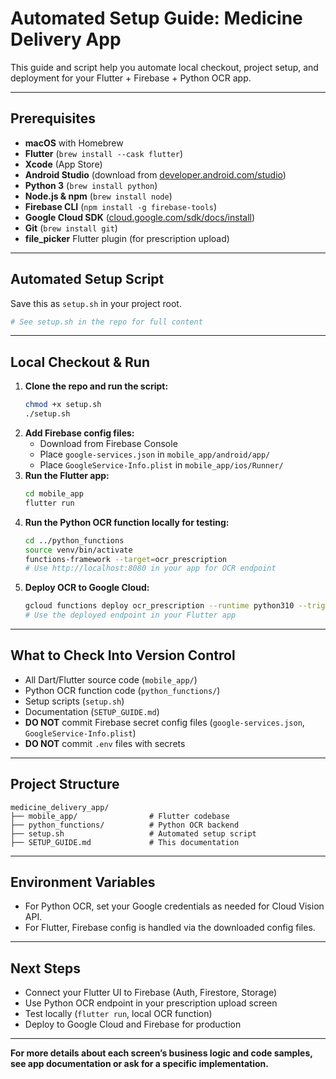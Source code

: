 # Automated Setup Guide: Medicine Delivery App

This guide and script help you automate local checkout, project setup, and deployment for your Flutter + Firebase + Python OCR app.

---

## Prerequisites

- **macOS** with Homebrew
- **Flutter** (`brew install --cask flutter`)
- **Xcode** (App Store)
- **Android Studio** (download from [developer.android.com/studio](https://developer.android.com/studio))
- **Python 3** (`brew install python`)
- **Node.js & npm** (`brew install node`)
- **Firebase CLI** (`npm install -g firebase-tools`)
- **Google Cloud SDK** ([cloud.google.com/sdk/docs/install](https://cloud.google.com/sdk/docs/install))
- **Git** (`brew install git`)
- **file_picker** Flutter plugin (for prescription upload)

---

## Automated Setup Script

Save this as `setup.sh` in your project root.

```bash
# See setup.sh in the repo for full content
```

---

## Local Checkout & Run

1. **Clone the repo and run the script:**  
   ```bash
   chmod +x setup.sh
   ./setup.sh
   ```
2. **Add Firebase config files:**  
   - Download from Firebase Console  
   - Place `google-services.json` in `mobile_app/android/app/`  
   - Place `GoogleService-Info.plist` in `mobile_app/ios/Runner/`  
3. **Run the Flutter app:**  
   ```bash
   cd mobile_app
   flutter run
   ```
4. **Run the Python OCR function locally for testing:**  
   ```bash
   cd ../python_functions
   source venv/bin/activate
   functions-framework --target=ocr_prescription
   # Use http://localhost:8080 in your app for OCR endpoint
   ```
5. **Deploy OCR to Google Cloud:**  
   ```bash
   gcloud functions deploy ocr_prescription --runtime python310 --trigger-http --allow-unauthenticated
   # Use the deployed endpoint in your Flutter app
   ```

---

## What to Check Into Version Control

- All Dart/Flutter source code (`mobile_app/`)
- Python OCR function code (`python_functions/`)
- Setup scripts (`setup.sh`)
- Documentation (`SETUP_GUIDE.md`)
- **DO NOT** commit Firebase secret config files (`google-services.json`, `GoogleService-Info.plist`)
- **DO NOT** commit `.env` files with secrets

---

## Project Structure

```
medicine_delivery_app/
├── mobile_app/                # Flutter codebase
├── python_functions/          # Python OCR backend
├── setup.sh                   # Automated setup script
├── SETUP_GUIDE.md             # This documentation
```

---

## Environment Variables

- For Python OCR, set your Google credentials as needed for Cloud Vision API.
- For Flutter, Firebase config is handled via the downloaded config files.

---

## Next Steps

- Connect your Flutter UI to Firebase (Auth, Firestore, Storage)
- Use Python OCR endpoint in your prescription upload screen
- Test locally (`flutter run`, local OCR function)
- Deploy to Google Cloud and Firebase for production

---

**For more details about each screen’s business logic and code samples, see app documentation or ask for a specific implementation.**